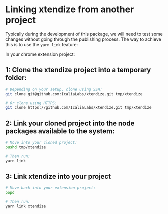 # Linking xtendize from another project

Typically during the development of this package, we will need to test
some changes without going through the publishing process. The way to achieve this
is to use the `yarn link` feature:

In your chrome extension project:

## 1: Clone the xtendize project into a temporary folder:

```bash
# Depending on your setup, clone using SSH:
git clone git@github.com:IcaliaLabs/xtendize.git tmp/xtendize

# Or clone using HTTPS:
git clone https://github.com/IcaliaLabs/xtendize.git tmp/xtendize
```

## 2: Link your cloned project into the node packages available to the system:

```bash
# Move into your cloned project:
pushd tmp/xtendize

# Then run:
yarn link
```

## 3: Link xtendize into your project

```bash
# Move back into your extension project:
popd

# Then run:
yarn link xtendize
```